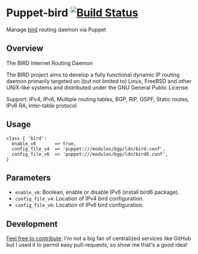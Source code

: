 # Puppet-bird [![Build Status](https://travis-ci.org/sbadia/puppet-bird.png)](https://travis-ci.org/sbadia/puppet-bird)

Manage [bird](http://bird.network.cz/) routing daemon via Puppet

## Overview

The BIRD Internet Routing Daemon

The BIRD project aims to develop a fully functional dynamic IP routing daemon primarily targeted on (but not limited to) Linux, FreeBSD and other UNIX-like systems and distributed under the GNU General Public License. 

Support: IPv4, IPv6, Multiple routing tables, BGP, RIP, OSPF, Static routes, IPv6 RA, Inter-table protocol

## Usage

    class { 'bird':
      enable_v6       => true,
      config_file_v4  => 'puppet:///modules/bgp/ldn/bird.conf',
      config_file_v6  => 'puppet:///modules/bgp/ldn/bird6.conf',
    }

## Parameters

* `enable_v6`: Boolean, enable or disable IPv6 (install bird6 package).
* `config_file_v4`: Location of IPv4 bird configuration.
* `config_file_v6`: Location of IPv6 bird configuration.

## Development

[Feel free to contribute](https://github.com/sbadia/puppet-metche/). I'm not a big fan of centralized services like GitHub but I used it to permit easy pull-requests, so show me that's a good idea!
